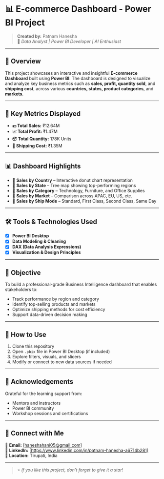 # 📊 E-commerce Dashboard - Power BI Project


> **Created by:** Patnam Hanesha  
> 🚀 *Data Analyst | Power BI Developer | AI Enthusiast*

---

## 📌 Overview

This project showcases an interactive and insightful **E-commerce Dashboard** built using **Power BI**. The dashboard is designed to visualize and analyze key business metrics such as **sales, profit, quantity sold**, and **shipping cost**, across various **countries, states, product categories**, and **markets**.

---

## 📂 Key Metrics Displayed

- **💵 Total Sales:** ₹12.64M  
- **📈 Total Profit:** ₹1.47M  
- **📦 Total Quantity:** 178K Units  
- **🚚 Shipping Cost:** ₹1.35M  

---

## 📊 Dashboard Highlights

- 🔹 **Sales by Country** – Interactive donut chart representation  
- 🔹 **Sales by State** – Tree map showing top-performing regions  
- 🔹 **Sales by Category** – Technology, Furniture, and Office Supplies  
- 🔹 **Sales by Market** – Comparison across APAC, EU, US, etc.  
- 🔹 **Sales by Ship Mode** – Standard, First Class, Second Class, Same Day  

---

## 🛠 Tools & Technologies Used

- [x] **Power BI Desktop**  
- [x] **Data Modeling & Cleaning**  
- [x] **DAX (Data Analysis Expressions)**  
- [x] **Visualization & Design Principles**

---

## 🎯 Objective

To build a professional-grade Business Intelligence dashboard that enables stakeholders to:
- Track performance by region and category
- Identify top-selling products and markets
- Optimize shipping methods for cost efficiency
- Support data-driven decision making
---
## 📢 How to Use

1. Clone this repository  
2. Open `.pbix` file in Power BI Desktop (if included)  
3. Explore filters, visuals, and slicers  
4. Modify or connect to new data sources if needed  

---

## 🙌 Acknowledgements

Grateful for the learning support from:
- Mentors and instructors  
- Power BI community  
- Workshop sessions and certifications  

---

## 🔗 Connect with Me

📧 **Email:** [haneshahani05@gmail.com]  
💼 **LinkedIn:** [https://www.linkedin.com/in/patnam-hanesha-a6714b281]  
📍 **Location:** Tirupati, India  

---

> ⭐ *If you like this project, don’t forget to give it a star!*

